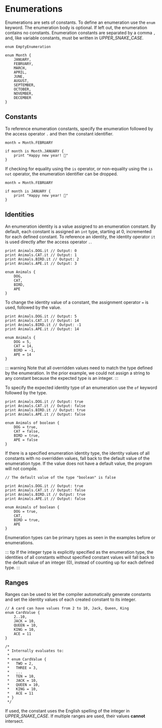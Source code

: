 # Enumerations

Enumerations are sets of constants. To define an enumeration use the `enum` keyword.
The enumeration body is optional. If left out, the enumeration contains no constants.
Enumeration constants are separated by a comma `,` and, like variable constants, must be written
in _UPPER_SNAKE_CASE_.

```gno
enum EmptyEnumeration

enum Month {
    JANUARY,
    FEBRUARY,
    MARCH,
    APRIL,
    JUNE,
    AUGUST,
    SEPTEMBER,
    OCTOBER,
    NOVEMBER,
    DECEMBER
}
```

## Constants

To reference enumeration constants, specify the enumeration followed by the access operator `.`
and then the constant identifier.

```gno
month = Month.FEBRUARY

if month is Month.JANUARY {
    print "Happy new year! 🥳"
}
```

If checking for equality using the `is` operator, or non-equality using the `is not` operator,
the enumeration identifier can be dropped.

```gno
month = Month.FEBRUARY

if month is JANUARY {
    print "Happy new year! 🥳"
}
```

## Identities

An enumeration identity is a value assigned to an enumeration constant. By default, each constant
is assigned an `int` type, starting at 0, incremented for each defined constant. To reference an
identity, the identity operator `it` is used directly after the access operator `.`.

```gno
print Animals.DOG.it // Output: 0
print Animals.CAT.it // Output: 1
print Animals.BIRD.it // Output: 2
print Animals.APE.it // Output: 3

enum Animals {
    DOG,
    CAT,
    BIRD,
    APE
}
```

To change the identity value of a constant, the assignment operator `=` is used, followed by the
value.

```gno
print Animals.DOG.it // Output: 5
print Animals.CAT.it // Output: 14
print Animals.BIRD.it // Output: -1
print Animals.APE.it // Output: 14

enum Animals {
    DOG = 5,
    CAT = 14,
    BIRD = -1,
    APE = 14
}
```

::: warning
Note that all overridden values need to match the type defined by the enumeration. In the prior
example, we could not assign a string to any constant because the expected type is an integer.
:::

To specify the expected identity type of an enumeration use the `of` keyword followed by the type.

```gno
print Animals.DOG.it // Output: true
print Animals.CAT.it // Output: false
print Animals.BIRD.it // Output: true
print Animals.APE.it // Output: false

enum Animals of boolean {
    DOG = true,
    CAT = false,
    BIRD = true,
    APE = false
}
```

If there is a specified enumeration identity type, the identity values of all constants with no
overridden values, fall back to the default value of the enumeration type. If the value does not
have a default value, the program will not compile.

```gno
// The default value of the type "boolean" is false

print Animals.DOG.it // Output: true
print Animals.CAT.it // Output: false
print Animals.BIRD.it // Output: true
print Animals.APE.it // Output: false

enum Animals of boolean {
    DOG = true,
    CAT,
    BIRD = true,
    APE
}
```

Enumeration types can be primary types as seen in the examples before or enumerations.

::: tip
If the integer type is explicitly specified as the enumeration type, the identities of all
constants without specified constant values will fall back to the default value of an integer (0),
instead of counting up for each defined type.
:::

## Ranges

Ranges can be used to let the compiler automatically generate constants and set the identity values
of each created constant to its integer.

```gno
// A card can have values from 2 to 10, Jack, Queen, King
enum CardValue {
    2..10,
    JACK = 10,
    QUEEN = 10,
    KING = 10,
    ACE = 11
}

/*
 * Internally evaluates to:
 *
 * enum CardValue {
 *   TWO = 2,
 *   THREE = 3,
 *   ...
 *   TEN = 10,
 *   JACK = 10,
 *   QUEEN = 10,
 *   KING = 10,
 *   ACE = 11
 * }
 */
```

If used, the constant uses the English spelling of the integer in _UPPER_SNAKE_CASE_.
If multiple ranges are used, their values **cannot** intersect.
